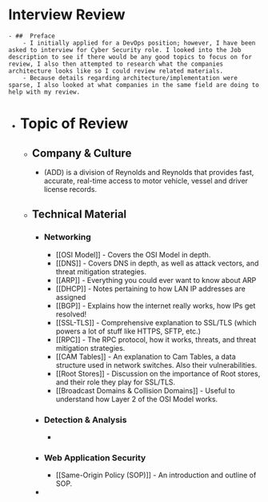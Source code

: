 # Interview Review
	- ##  Preface
		- I initially applied for a DevOps position; however, I have been asked to interview for Cyber Security role. I looked into the Job description to see if there would be any good topics to focus on for review, I also then attempted to research what the companies architecture looks like so I could review related materials.
		- Because details regarding architecture/implementation were sparse, I also looked at what companies in the same field are doing to help with my review.
- # Topic of Review
	- ##  Company & Culture
		- (ADD) is a division of Reynolds and Reynolds that provides fast, accurate, real-time access to motor vehicle, vessel and driver license records.
	- ## Technical Material
		- ### Networking
			- [[OSI Model]] - Covers the OSI Model in depth.
			- [[DNS]] - Covers DNS in depth, as well as attack vectors, and threat mitigation strategies.
			- [[ARP]] - Everything you could ever want to know about ARP
			- [[DHCP]] - Notes pertaining to how LAN IP addresses are assigned
			- [[BGP]] - Explains how the internet really works, how IPs get resolved!
			- [[SSL-TLS]] - Comprehensive explanation to SSL/TLS (which powers a lot of stuff like HTTPS, SFTP, etc.)
			- [[RPC]] - The RPC protocol, how it works, threats, and threat mitigation strategies.
			- [[CAM Tables]] - An explanation to Cam Tables, a data structure used in network switches.  Also their vulnerabilities.
			- [[Root Stores]] - Discussion on the importance of Root stores, and their role they play for SSL/TLS.
			- [[Broadcast Domains & Collision Domains]] - Useful to understand how Layer 2 of the OSI Model works.
		- ### Detection & Analysis
			-
		- ### Web Application Security
			- [[Same-Origin Policy (SOP)]] - An introduction and outline of SOP.
		-